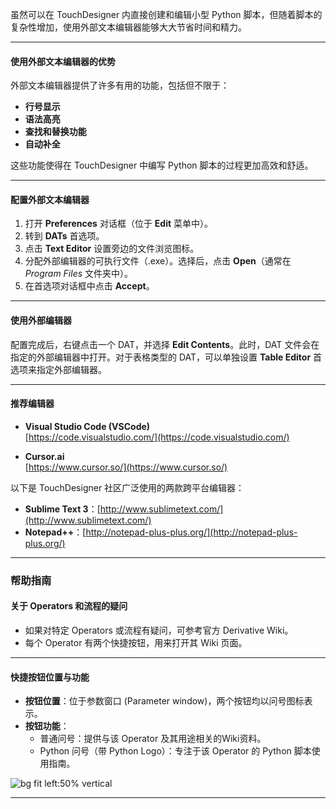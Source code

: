 
虽然可以在 TouchDesigner 内直接创建和编辑小型 Python 脚本，但随着脚本的复杂性增加，使用外部文本编辑器能够大大节省时间和精力。


---


#### 使用外部文本编辑器的优势
外部文本编辑器提供了许多有用的功能，包括但不限于：
- **行号显示**  
- **语法高亮**  
- **查找和替换功能**  
- **自动补全**  

这些功能使得在 TouchDesigner 中编写 Python 脚本的过程更加高效和舒适。

---


#### 配置外部文本编辑器
1. 打开 **Preferences** 对话框（位于 **Edit** 菜单中）。  
2. 转到 **DATs** 首选项。  
3. 点击 **Text Editor** 设置旁边的文件浏览图标。  
4. 分配外部编辑器的可执行文件（.exe）。选择后，点击 **Open**（通常在 *Program Files* 文件夹中）。  
5. 在首选项对话框中点击 **Accept**。

---


#### 使用外部编辑器
配置完成后，右键点击一个 DAT，并选择 **Edit Contents**。此时，DAT 文件会在指定的外部编辑器中打开。对于表格类型的 DAT，可以单独设置 **Table Editor** 首选项来指定外部编辑器。


---



#### 推荐编辑器

- **Visual Studio Code (VSCode)**  
  [https://code.visualstudio.com/](https://code.visualstudio.com/)  

- **Cursor.ai**  
  [https://www.cursor.so/](https://www.cursor.so/)  


以下是 TouchDesigner 社区广泛使用的两款跨平台编辑器：
- **Sublime Text 3**：[http://www.sublimetext.com/](http://www.sublimetext.com/)  
- **Notepad++**：[http://notepad-plus-plus.org/](http://notepad-plus-plus.org/)  
---

### 帮助指南

#### 关于 Operators 和流程的疑问
- 如果对特定 Operators 或流程有疑问，可参考官方 Derivative Wiki。
- 每个 Operator 有两个快捷按钮，用来打开其 Wiki 页面。

---


#### 快捷按钮位置与功能
- **按钮位置**：位于参数窗口 (Parameter window)，两个按钮均以问号图标表示。
- **按钮功能**：
  - 普通问号：提供与该 Operator 及其用途相关的Wiki资料。
  - Python 问号（带 Python Logo）：专注于该 Operator 的 Python 脚本使用指南。 


![bg fit left:50% vertical](https://i.imgur.com/61x70Rf.webp)

---
